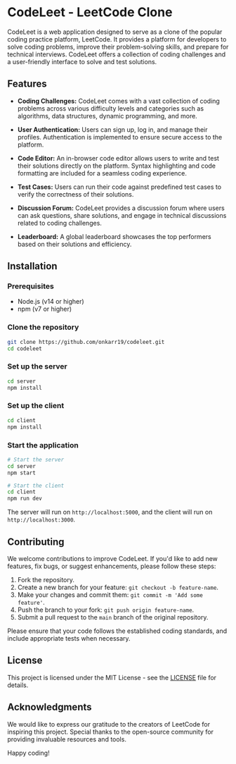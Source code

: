# CodeLeet - LeetCode Clone

CodeLeet is a web application designed to serve as a clone of the popular coding practice platform, LeetCode. It provides a platform for developers to solve coding problems, improve their problem-solving skills, and prepare for technical interviews. CodeLeet offers a collection of coding challenges and a user-friendly interface to solve and test solutions.

## Features

- **Coding Challenges:** CodeLeet comes with a vast collection of coding problems across various difficulty levels and categories such as algorithms, data structures, dynamic programming, and more.

- **User Authentication:** Users can sign up, log in, and manage their profiles. Authentication is implemented to ensure secure access to the platform.

- **Code Editor:** An in-browser code editor allows users to write and test their solutions directly on the platform. Syntax highlighting and code formatting are included for a seamless coding experience.

- **Test Cases:** Users can run their code against predefined test cases to verify the correctness of their solutions.

- **Discussion Forum:** CodeLeet provides a discussion forum where users can ask questions, share solutions, and engage in technical discussions related to coding challenges.

- **Leaderboard:** A global leaderboard showcases the top performers based on their solutions and efficiency.

## Installation

### Prerequisites

- Node.js (v14 or higher)
- npm (v7 or higher)

### Clone the repository

```bash
git clone https://github.com/onkarr19/codeleet.git
cd codeleet
```

### Set up the server

```bash
cd server
npm install
```

### Set up the client

```bash
cd client
npm install
```

### Start the application

```bash
# Start the server
cd server
npm start

# Start the client
cd client
npm run dev
```

The server will run on `http://localhost:5000`, and the client will run on `http://localhost:3000`.

## Contributing

We welcome contributions to improve CodeLeet. If you'd like to add new features, fix bugs, or suggest enhancements, please follow these steps:

1. Fork the repository.
2. Create a new branch for your feature: `git checkout -b feature-name`.
3. Make your changes and commit them: `git commit -m 'Add some feature'`.
4. Push the branch to your fork: `git push origin feature-name`.
5. Submit a pull request to the `main` branch of the original repository.

Please ensure that your code follows the established coding standards, and include appropriate tests when necessary.

## License

This project is licensed under the MIT License - see the [LICENSE](LICENSE) file for details.

## Acknowledgments

We would like to express our gratitude to the creators of LeetCode for inspiring this project. Special thanks to the open-source community for providing invaluable resources and tools.

Happy coding!